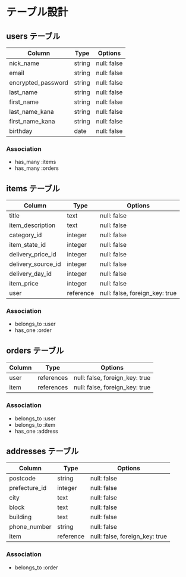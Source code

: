 # テーブル設計

## users テーブル

| Column             | Type   | Options     |
| ------------------ | ------ | ----------- |
| nick_name          | string | null: false |
| email              | string | null: false |
| encrypted_password | string | null: false |
| last_name          | string | null: false |
| first_name         | string | null: false |
| last_name_kana     | string | null: false |
| first_name_kana    | string | null: false |
| birthday           | date   | null: false |

### Association
- has_many :items
- has_many :orders


## items テーブル

| Column             | Type      | Options                        |
| ------------------ | ------    | ------------------------------ |
| title              | text      | null: false                    |
| item_description   | text      | null: false                    |
| category_id        | integer   | null: false                    |
| item_state_id      | integer   | null: false                    |
| delivery_price_id  | integer   | null: false                    |
| delivery_source_id | integer   | null: false                    |
| delivery_day_id    | integer   | null: false                    |
| item_price         | integer   | null: false                    |
| user               | reference | null: false, foreign_key: true |

### Association
- belongs_to :user
- has_one    :order


## orders テーブル

| Column | Type       | Options                        |
| ------ | ---------- | ------------------------------ |
| user   | references | null: false, foreign_key: true |
| item   | references | null: false, foreign_key: true |

### Association
- belongs_to :user
- belongs_to :item
- has_one :address


## addresses テーブル

| Column        | Type      | Options                        |
| -----------   | --------- | ------------------------------ |
| postcode      | string    | null: false                    |
| prefecture_id | integer    | null: false                    |
| city          | text      | null: false                    |
| block         | text      | null: false                    |
| building      | text      | null: false                    |
| phone_number  | string    | null: false                    |
| item          | reference | null: false, foreign_key: true |

### Association
- belongs_to :order

